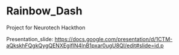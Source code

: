 # Rainbow_Dash
Project for Neurotech Hackthon


Presentation_slide: https://docs.google.com/presentation/d/1CTM-aQkskhFQgkQygQENXEgiflN4lnB1pxar0ugU8QI/edit#slide=id.p
